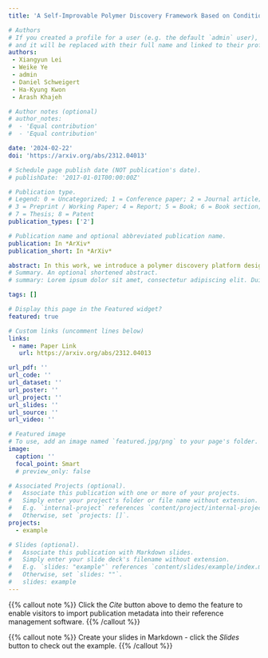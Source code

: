 ```yaml
---
title: 'A Self-Improvable Polymer Discovery Framework Based on Conditional Generative Model'

# Authors
# If you created a profile for a user (e.g. the default `admin` user), write the username (folder name) here
# and it will be replaced with their full name and linked to their profile.
authors:
 - Xiangyun Lei
 - Weike Ye
 - admin 
 - Daniel Schweigert
 - Ha-Kyung Kwon
 - Arash Khajeh

# Author notes (optional)
# author_notes:
#  - 'Equal contribution'
#  - 'Equal contribution'

date: '2024-02-22'
doi: 'https://arxiv.org/abs/2312.04013'

# Schedule page publish date (NOT publication's date).
# publishDate: '2017-01-01T00:00:00Z'

# Publication type.
# Legend: 0 = Uncategorized; 1 = Conference paper; 2 = Journal article;
# 3 = Preprint / Working Paper; 4 = Report; 5 = Book; 6 = Book section;
# 7 = Thesis; 8 = Patent
publication_types: ['2']

# Publication name and optional abbreviated publication name.
publication: In *ArXiv*
publication_short: In *ArXiv*

abstract: In this work, we introduce a polymer discovery platform designed to identify polymers with tailored properties efficiently, exemplified through the discovery of high-performance polymer electrolytes. The platform integrates three core components including a conditioned generative model, validation modules, and a feedback mechanism, creating a self-improving system for material innovation. To demonstrate the efficacy of this platform, it is used to identify polymer electrolyte materials with high ionic conductivity. A simple conditional generative model, based on the minGPT architecture, can effectively generate candidate polymers that exhibit a mean ionic conductivity that is significantly greater than those in the original training set. This approach, coupled with molecular dynamics simulations for validation and a specifically designed acquisition mechanism, allows the platform to refine its output iteratively. Notably, after the first iteration, we observed an increase in both the mean and the lower bound of the ionic conductivity of the new polymer candidates. The platform's effectiveness is underscored by the identification of 19 polymer repeating units, each displaying a computed ionic conductivity surpassing that of Polyethylene Oxide (PEO). The discovery of these polymers validates the platform's efficacy in identifying potential polymer materials. Acknowledging current limitations, future work will focus on enhancing modeling techniques, validation processes, and acquisition strategies, aiming for broader applicability in polymer science and machine learning.
# Summary. An optional shortened abstract.
# summary: Lorem ipsum dolor sit amet, consectetur adipiscing elit. Duis posuere tellus ac convallis placerat. Proin tincidunt magna sed ex sollicitudin condimentum.

tags: []

# Display this page in the Featured widget?
featured: true

# Custom links (uncomment lines below)
links:
 - name: Paper Link
   url: https://arxiv.org/abs/2312.04013

url_pdf: ''
url_code: ''
url_dataset: ''
url_poster: ''
url_project: ''
url_slides: ''
url_source: ''
url_video: ''

# Featured image
# To use, add an image named `featured.jpg/png` to your page's folder.
image:
  caption: ''
  focal_point: Smart
  # preview_only: false

# Associated Projects (optional).
#   Associate this publication with one or more of your projects.
#   Simply enter your project's folder or file name without extension.
#   E.g. `internal-project` references `content/project/internal-project/index.md`.
#   Otherwise, set `projects: []`.
projects:
  - example

# Slides (optional).
#   Associate this publication with Markdown slides.
#   Simply enter your slide deck's filename without extension.
#   E.g. `slides: "example"` references `content/slides/example/index.md`.
#   Otherwise, set `slides: ""`.
#   slides: example
---
```


{{% callout note %}}
Click the _Cite_ button above to demo the feature to enable visitors to import publication metadata into their reference management software.
{{% /callout %}}

{{% callout note %}}
Create your slides in Markdown - click the _Slides_ button to check out the example.
{{% /callout %}}

